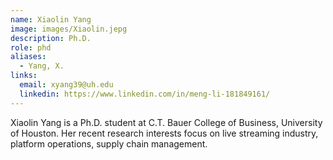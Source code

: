 ```yaml
---
name: Xiaolin Yang
image: images/Xiaolin.jepg
description: Ph.D.
role: phd
aliases:
  - Yang, X.
links:
  email: xyang39@uh.edu
  linkedin: https://www.linkedin.com/in/meng-li-181849161/
---
```


Xiaolin Yang is a Ph.D. student at C.T. Bauer College of Business, University of Houston. Her recent research interests focus on live streaming industry, platform operations, supply chain management.
